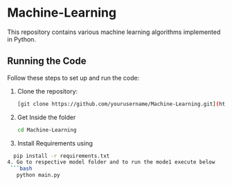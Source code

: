 # Machine-Learning

This repository contains various machine learning algorithms implemented in Python.

## Running the Code

Follow these steps to set up and run the code:

1. Clone the repository:

   ```bash
   [git clone https://github.com/yourusername/Machine-Learning.git](https://github.com/vamsi8106/Machine-Learning.git)
2. Get Inside the folder
   
   ```bash
   cd Machine-Learning
3. Install Requirements using
   
  ```bash
    pip install -r requirements.txt
4. Go to respective model folder and to run the mode1 execute below 
   ```bash
     python main.py



